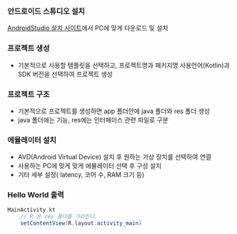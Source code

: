 ### 안드로이드 스튜디오 설치

[AndroidStudio 설치 사이트](https://developer.android.com/studio)에서 PC에 맞게 다운로드 및 설치

### 프로젝트 생성

- 기본적으로 사용할 템플릿을 선택하고, 프로젝트명과 패키지명 사용언어(Kotlin)과 SDK 버전을 선택하여 프로젝트 생성

### 프로젝트 구조

- 기본적으로 프로젝트를 생성하면 app 폴더안에 java 폴더와 res 폴더 생성
- java 폴더에는 기능, res에는 인터페이스 관련 파일로 구분

### 에뮬레이터 설치

- AVD(Android Virtual Device) 설치 후 원하는 가상 장치를 선택하여 연결
- 사용하는 PC에 맞게 맞게 에뮬레이터 선택 후 구성 설치
- 기타 세부 설정( latency, 코어 수, RAM 크기 등)

### Hello World 출력

```java
MainActivity.kt
    // R 은 res 폴더를 가리킨다.
    setContentView(R.layout.activity_main)
```
